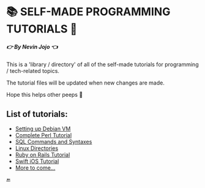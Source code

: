 # 📚 SELF-MADE PROGRAMMING TUTORIALS 📖
##### :point_right: By Nevin Jojo :point_left:

This is a 'library / directory' of all of the self-made tutorials for programming / tech-related topics.

The tutorial files will be updated when new changes are made.

Hope this helps other peeps 🙂

## List of tutorials:
- [Setting up Debian VM](https://docs.google.com/document/d/1Q_mRZCC-3--upPoRfP-SCt5Vw7u65HNXLKftnu6x_gY/edit?usp=sharing)
- [Complete Perl Tutorial](https://docs.google.com/document/d/1Iw0GWRyh-22mhXg_gV-j0WxrMwf8DFdrhPO0NXCa52c/edit?usp=sharing)
- [SQL Commands and Syntaxes](https://docs.google.com/document/d/1bNFFfjsETlyoEkuLKitfPgXdV1aEqofiEnF1ijPwOAE/edit?usp=sharing)
- [Linux Directories](https://docs.google.com/document/d/1re2BpYIl9997lvbRRSKEfLkjYkPV7irJHgR8ODT7QyM/edit?usp=sharing)
- [Ruby on Rails Tutorial](https://docs.google.com/document/d/1goVm6mE-zc5uBdAGx5BcMgQA1uf-pFfZzeUq9cHVpKY/edit?usp=sharing)
- [Swift iOS Tutorial](https://docs.google.com/document/d/15UPDjwaOyVvhbEjY6rER-mYLqvxGRBWH41LmrayCR8M/edit?usp=sharing)
- [More to come...]()


:end:
